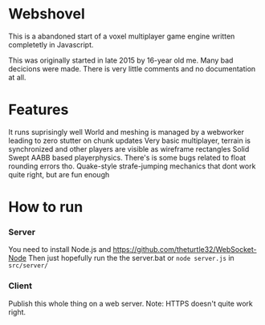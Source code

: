# Webshovel

This is a abandoned start of a voxel multiplayer game engine written 
completetly in Javascript.

This was originally started in late 2015 by 16-year old me. Many bad decicions were made.
There is very little comments and no documentation at all. 


# Features
It runs suprisingly well
World and meshing is managed by a webworker leading to zero stutter on chunk updates
Very basic multiplayer, terrain is synchronized and other players are visible as wireframe rectangles
Solid Swept AABB based playerphysics. There's is some bugs related to float rounding errors tho.
Quake-style strafe-jumping mechanics that dont work quite right, but are fun enough


# How to run
### Server
You need to install Node.js and 
https://github.com/theturtle32/WebSocket-Node
Then just hopefully run the the server.bat 
or ``node server.js`` in ``src/server/``
### Client
Publish this whole thing on a web server. Note: HTTPS doesn't quite work right.

